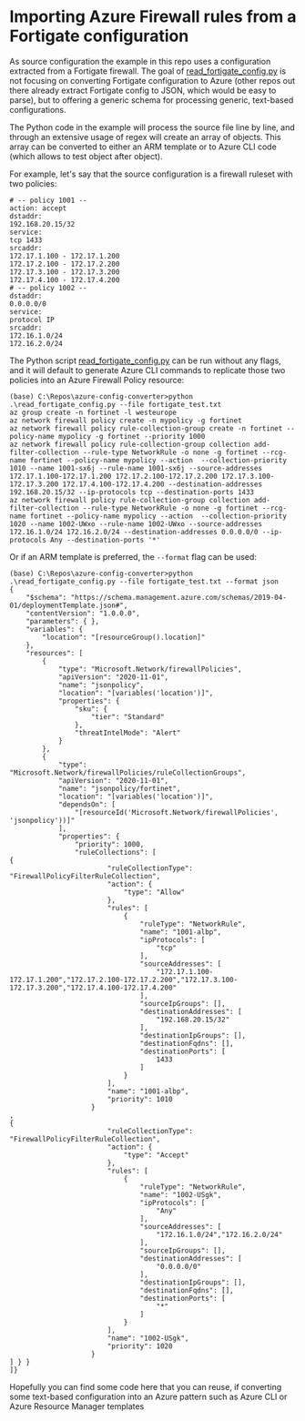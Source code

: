 # Importing Azure Firewall rules from a Fortigate configuration

As source configuration the example in this repo uses a configuration extracted from a Fortigate firewall. The goal of [read_fortigate_config.py](./read_fortigate_config.py) is not focusing on converting Fortigate configuration to Azure (other repos out there already extract Fortigate config to JSON, which would be easy to parse), but to offering a generic schema for processing generic, text-based configurations.

The Python code in the example will process the source file line by line, and through an extensive usage of regex will create an array of objects. This array can be converted to either an ARM template or to Azure CLI code (which allows to test object after object).

For example, let's say that the source configuration is a firewall ruleset with two policies:

```
# -- policy 1001 --
action: accept
dstaddr:
192.168.20.15/32
service:
tcp 1433
srcaddr:
172.17.1.100 - 172.17.1.200
172.17.2.100 - 172.17.2.200
172.17.3.100 - 172.17.3.200
172.17.4.100 - 172.17.4.200
# -- policy 1002 --
dstaddr:
0.0.0.0/0
service:
protocol IP
srcaddr:
172.16.1.0/24
172.16.2.0/24
```

The Python script [read_fortigate_config.py](./read_fortigate_config.py) can be run without any flags, and it will default to generate Azure CLI commands to replicate those two policies into an Azure Firewall Policy resource:

```
(base) C:\Repos\azure-config-converter>python .\read_fortigate_config.py --file fortigate_test.txt
az group create -n fortinet -l westeurope
az network firewall policy create -n mypolicy -g fortinet
az network firewall policy rule-collection-group create -n fortinet --policy-name mypolicy -g fortinet --priority 1000
az network firewall policy rule-collection-group collection add-filter-collection --rule-type NetworkRule -o none -g fortinet --rcg-name fortinet --policy-name mypolicy --action  --collection-priority 1010 --name 1001-sx6j --rule-name 1001-sx6j --source-addresses 172.17.1.100-172.17.1.200 172.17.2.100-172.17.2.200 172.17.3.100-172.17.3.200 172.17.4.100-172.17.4.200 --destination-addresses 192.168.20.15/32 --ip-protocols tcp --destination-ports 1433
az network firewall policy rule-collection-group collection add-filter-collection --rule-type NetworkRule -o none -g fortinet --rcg-name fortinet --policy-name mypolicy --action  --collection-priority 1020 --name 1002-UWxo --rule-name 1002-UWxo --source-addresses 172.16.1.0/24 172.16.2.0/24 --destination-addresses 0.0.0.0/0 --ip-protocols Any --destination-ports '*'
```

Or if an ARM template is preferred, the `--format` flag can be used:

```
(base) C:\Repos\azure-config-converter>python .\read_fortigate_config.py --file fortigate_test.txt --format json
{
    "$schema": "https://schema.management.azure.com/schemas/2019-04-01/deploymentTemplate.json#",
    "contentVersion": "1.0.0.0",
    "parameters": { },
    "variables": {
        "location": "[resourceGroup().location]"
    },
    "resources": [
        {
            "type": "Microsoft.Network/firewallPolicies",
            "apiVersion": "2020-11-01",
            "name": "jsonpolicy",
            "location": "[variables('location')]",
            "properties": {
                "sku": {
                    "tier": "Standard"
                },
                "threatIntelMode": "Alert"
            }
        },
        {
            "type": "Microsoft.Network/firewallPolicies/ruleCollectionGroups",
            "apiVersion": "2020-11-01",
            "name": "jsonpolicy/fortinet",
            "location": "[variables('location')]",
            "dependsOn": [
                "[resourceId('Microsoft.Network/firewallPolicies', 'jsonpolicy'))]"
            ],
            "properties": {
                "priority": 1000,
                "ruleCollections": [
{
                        "ruleCollectionType": "FirewallPolicyFilterRuleCollection",
                        "action": {
                            "type": "Allow"
                        },
                        "rules": [
                            {
                                "ruleType": "NetworkRule",
                                "name": "1001-albp",
                                "ipProtocols": [
                                    "tcp"
                                ],
                                "sourceAddresses": [
                                    "172.17.1.100-172.17.1.200","172.17.2.100-172.17.2.200","172.17.3.100-172.17.3.200","172.17.4.100-172.17.4.200"
                                ],
                                "sourceIpGroups": [],
                                "destinationAddresses": [
                                    "192.168.20.15/32"
                                ],
                                "destinationIpGroups": [],
                                "destinationFqdns": [],
                                "destinationPorts": [
                                    1433
                                ]
                            }
                        ],
                        "name": "1001-albp",
                        "priority": 1010
                    }
,
{
                        "ruleCollectionType": "FirewallPolicyFilterRuleCollection",
                        "action": {
                            "type": "Accept"
                        },
                        "rules": [
                            {
                                "ruleType": "NetworkRule",
                                "name": "1002-USgk",
                                "ipProtocols": [
                                    "Any"
                                ],
                                "sourceAddresses": [
                                    "172.16.1.0/24","172.16.2.0/24"
                                ],
                                "sourceIpGroups": [],
                                "destinationAddresses": [
                                    "0.0.0.0/0"
                                ],
                                "destinationIpGroups": [],
                                "destinationFqdns": [],
                                "destinationPorts": [
                                    "*"
                                ]
                            }
                        ],
                        "name": "1002-USgk",
                        "priority": 1020
                    }
] } }
]}
```

Hopefully you can find some code here that you can reuse, if converting some text-based configuration into an Azure pattern such as Azure CLI or Azure Resource Manager templates
